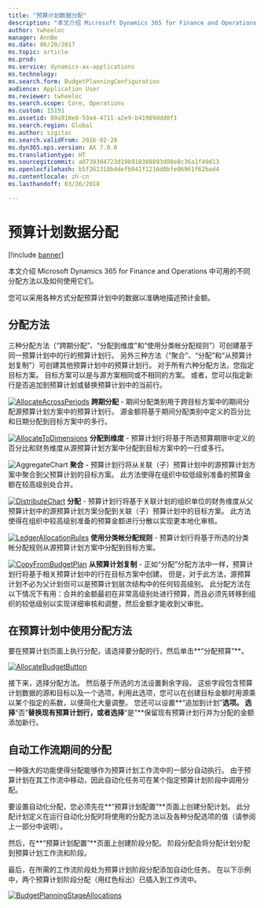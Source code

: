 ```yaml
---
title: "预算计划数据分配"
description: "本文介绍 Microsoft Dynamics 365 for Finance and Operations 中可用的不同分配方法以及如何使用它们。"
author: twheeloc
manager: AnnBe
ms.date: 06/20/2017
ms.topic: article
ms.prod: 
ms.service: dynamics-ax-applications
ms.technology: 
ms.search.form: BudgetPlanningConfiguration
audience: Application User
ms.reviewer: twheeloc
ms.search.scope: Core, Operations
ms.custom: 15191
ms.assetid: 89a918e8-59a4-4711-a2e9-b41989ddd0f1
ms.search.region: Global
ms.author: sigitac
ms.search.validFrom: 2016-02-28
ms.dyn365.ops.version: AX 7.0.0
ms.translationtype: HT
ms.sourcegitcommit: a0739304723d19b910388893d08e8c36a1f49d13
ms.openlocfilehash: b5f262318b4defb941f1216d0bfe06961f62bad4
ms.contentlocale: zh-cn
ms.lasthandoff: 03/26/2018

---
```


# <a name="budget-planning-data-allocation"></a>预算计划数据分配

[!include [banner](../includes/banner.md)]

本文介绍 Microsoft Dynamics 365 for Finance and Operations 中可用的不同分配方法以及如何使用它们。  

您可以采用各种方式分配预算计划中的数据以准确地描述预计金额。

## <a name="allocation-methods"></a>分配方法
三种分配方法（“跨期分配”、“分配到维度”和“使用分类帐分配规则”）可创建基于同一预算计划中的行的预算计划行。 另外三种方法（“聚合”、“分配”和“从预算计划复制”）可创建其他预算计划中的预算计划行。 对于所有六种分配方法，您指定目标方案。 目标方案可以是与源方案相同或不相同的方案。 或者，您可以指定新行是否追加到预算计划或替换预算计划中的当前行。

[![AllocateAcrossPeriods](./media/allocateacrossperiods-300x259.png)](./media/allocateacrossperiods.png)
 **跨期分配** - 期间分配类别用于跨目标方案中的期间分配源预算计划方案中的预算计划行。 源金额将基于期间分配类别中定义的百分比和日期分配到目标方案中的多行。         

[![AllocateToDimensions](./media/allocatetodimensions.jpg)](./media/allocatetodimensions.jpg)
**分配到维度** - 预算计划行将基于所选预算期限中定义的百分比和财务维度从源预算计划方案中分配到目标方案中的一行或多行。           

![AggregateChart](./media/aggregatechart-300x230.png)
**聚合** - 预算计划行将从关联（子）预算计划中的源预算计划方案中聚合到父预算计划的目标方案。 此方法使得在组织中较低级别准备的预算金额在较高级别处合并。          

[![DistributeChart](./media/distributechart-300x230.png)](./media/distributechart.png)
**分配** - 预算计划行将基于关联计划的组织单位的财务维度从父预算计划中的源预算计划方案分配到关联（子）预算计划中的目标方案。 此方法使得在组织中较高级别准备的预算金额进行分散以实现更本地化审核。           

[![LedgerAllocationRules](./media/ledgerallocationrules-300x202.png)](./media/ledgerallocationrules.png)
**使用分类帐分配规则** - 预算计划行将基于所选的分类帐分配规则从源预算计划方案中分配到目标方案。 

[![CopyFromBudgetPlan](./media/copyfrombudgetplan-187x300.png)](./media/copyfrombudgetplan.png)
**从预算计划复制** - 正如“分配”分配方法中一样，预算计划行将基于相关预算计划中的行在目标方案中创建。 但是，对于此方法，源预算计划不必为父计划但可以是预算计划层次结构中的任何较高级别。 此分配方法在以下情况下有用：合并的金额最初在非常高级别处进行预算，而且必须先转移到组织的较低级别以实现详细审核和调整，然后金额才能收到父审批。          

## <a name="using-allocation-methods-in-a-budget-plan"></a>在预算计划中使用分配方法
要在预算计划页面上执行分配，请选择要分配的行，然后单击**“分配预算”**。

[![AllocateBudgetButton](./media/allocatebudgetbutton-300x84.png)](./media/allocatebudgetbutton.png) 

接下来，选择分配方法。 然后基于所选的方法设置剩余字段。 这些字段包含预算计划数据的源和目标以及一个选项，利用此选项，您可以在创建目标金额时用源乘以某个指定的系数，以便简化大量调整。 您还可以设置**“追加到计划”**选项。 选择**“否”**替换现有预算计划行，或者选择**“是”**保留现有预算计划行并为分配的金额添加新行。

## <a name="automating-allocations-during-a-workflow"></a>自动工作流期间的分配
一种强大的功能使得分配能够作为预算计划工作流中的一部分自动执行。 由于预算计划在其工作流中移动，因此自动化任务可在某个指定预算计划阶段中调用分配。 

要设置自动化分配，您必须先在**“预算计划配置”**页面上创建分配计划。 此分配计划定义在运行自动化分配时将使用的分配方法以及各种分配选项的值（请参阅上一部分中说明）。 

然后，在**“预算计划配置”**页面上创建阶段分配。 阶段分配会将分配计划分配到预算计划工作流和阶段。 

最后，在所需的工作流阶段处为预算计划阶段分配添加自动化任务。 在以下示例中，两个预算计划阶段分配（用红色标出）已插入到工作流中。

[![BudgetPlanningStageAllocations](./media/budgetplanningstageallocations-300x300.png)](./media/budgetplanningstageallocations.png)




